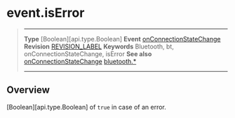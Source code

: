 # event.isError

> --------------------- ------------------------------------------------------------------------------------------
> __Type__              [Boolean][api.type.Boolean]
> __Event__             [onConnectionStateChange](/plugin.bluetooth.type.Server.event.onConnectionStateChange.md)
> __Revision__          [REVISION_LABEL](REVISION_URL)
> __Keywords__          Bluetooth, bt, onConnectionStateChange, isError
> __See also__          [onConnectionStateChange](/plugin.bluetooth.type.Server.event.onConnectionStateChange.md)
>						[bluetooth.*](/plugin.bluetooth.md)
> --------------------- ------------------------------------------------------------------------------------------

## Overview

[Boolean][api.type.Boolean] of `true` in case of an error.